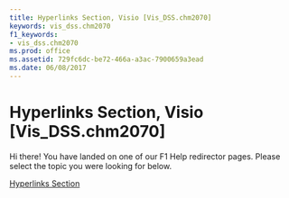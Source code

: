 ```yaml
---
title: Hyperlinks Section, Visio [Vis_DSS.chm2070]
keywords: vis_dss.chm2070
f1_keywords:
- vis_dss.chm2070
ms.prod: office
ms.assetid: 729fc6dc-be72-466a-a3ac-7900659a3ead
ms.date: 06/08/2017
---
```



# Hyperlinks Section, Visio [Vis_DSS.chm2070]

Hi there! You have landed on one of our F1 Help redirector pages. Please select the topic you were looking for below.

[Hyperlinks Section](http://msdn.microsoft.com/library/fdf442ea-2c86-8bd5-b95d-59ad0e4da719%28Office.15%29.aspx)

